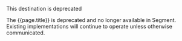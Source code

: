 <div class="premonition warning"><div class="fa fa-exclamation-circle"></div><div class="content"><p class="header">This destination is deprecated</p><p>The {{page.title}} is deprecated and no longer available in Segment. Existing implementations will continue to operate unless otherwise communicated.</p>


</div></div>